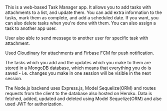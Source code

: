 This is a web-based Task Manager app. It allows you to add tasks with attachments to a list, and update them. You can add extra information to the tasks, mark them as complete, and add a scheduled date. If you want, you can also delete tasks when you're done with them. You can also assign a task to another app user.

User also able to  send message to another user for specific task with attachment.

Used Cloudinary for attachments and Firbase FCM for push notification.

The tasks which you add and the updates which you make to them are stored in a MongoDB database, which means that everything you do is saved - i.e. changes you make in one session will be visible in the next session.

The Node.js backend uses Express.js, Model Sequelize(ORM) and routes requests from the client to the database also hosted on Heroku. Data is fetched, added, updated and deleted using  Model Sequelize(ORM) and alse used JWT for authorization.
